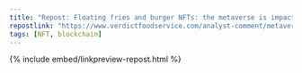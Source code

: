 ```yaml
---
title: "Repost: Floating fries and burger NFTs: the metaverse is impacting the foodservice industry - Verdict Food Service"
repostlink: "https://www.verdictfoodservice.com/analyst-comment/metaverse-impacting-foodservice-industry/"
tags: [NFT, blockchain]
---
```


{% include embed/linkpreview-repost.html %}
